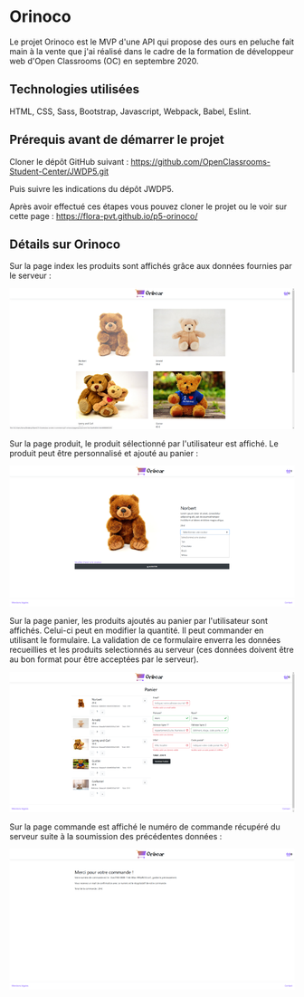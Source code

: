 # Orinoco

Le projet Orinoco est le MVP d'une API qui propose des ours en peluche fait main à la vente que j'ai réalisé dans le cadre de la formation de développeur web d'Open Classrooms (OC) en septembre 2020.


## Technologies utilisées

HTML, CSS, Sass, Bootstrap, Javascript, Webpack, Babel, Eslint.


## Prérequis avant de démarrer le projet

Cloner le dépôt GitHub suivant : https://github.com/OpenClassrooms-Student-Center/JWDP5.git

Puis suivre les indications du dépôt JWDP5.

Après avoir effectué ces étapes vous pouvez cloner le projet ou le voir sur cette page : https://flora-pvt.github.io/p5-orinoco/


## Détails sur Orinoco

Sur la page index les produits sont affichés grâce aux données fournies par le serveur :

![page index](https://raw.githubusercontent.com/Flora-Pvt/p5-orinoco/javascript/src/static/images/index.png)

Sur la page produit, le produit sélectionné par l'utilisateur est affiché. Le produit peut être personnalisé et ajouté au panier : 

![derniers resultats](https://raw.githubusercontent.com/Flora-Pvt/p5-orinoco/javascript/src/static/images/produit.png)

Sur la page panier, les produits ajoutés au panier par l'utilisateur sont affichés. Celui-ci peut en modifier la quantité. 
Il peut commander en utilisant le formulaire. La validation de ce formulaire enverra les données recueillies et les produits selectionnés au serveur (ces données doivent être au bon format pour être acceptées par le serveur).

![page index](https://raw.githubusercontent.com/Flora-Pvt/p5-orinoco/javascript/src/static/images/panier.png)

Sur la page commande est affiché le numéro de commande récupéré du serveur suite à la soumission des précédentes données :

![page index](https://raw.githubusercontent.com/Flora-Pvt/p5-orinoco/javascript/src/static/images/commande.png)


    
